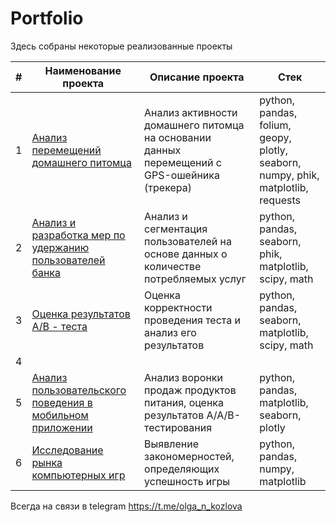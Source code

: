 # Portfolio

Здесь собраны некоторые реализованные проекты

| #    | Наименование проекта                | Описание проекта                                                     | Стек                                                                     |
| ---- | ------------------------------------------------------------ | ------------------------------------------------------------ | ------------------------------------------------------------ |
| 1   |  <a id="myhref" href="https://github.com/olgakozlova92/Portfolio/tree/main/Segmentation_Bank_Users">Анализ перемещений домашнего питомца</a> | Анализ активности домашнего питомца на основании данных перемещений с GPS-ошейника (трекера) | python, pandas, folium, geopy, plotly, seaborn, numpy, phik, matplotlib, requests|
| 2   |  <a id="myhref" href="https://github.com/olgakozlova92/Portfolio/tree/main/Segmentation_Bank_Users">Анализ и разработка мер по удержанию пользователей банка</a> | Анализ и сегментация пользователей на основе данных о количестве потребляемых услуг | python, pandas, seaborn, phik, matplotlib, scipy, math |
| 3   |  <a id="myhref" href="https://github.com/olgakozlova92/Portfolio/tree/main/AB_testing">Оценка результатов А/В - теста</a> | Оценка корректности проведения теста и анализ его результатов | python, pandas, seaborn, matplotlib, scipy, math |
| 4   |
| 5   | <a id="myhref" href="https://github.com/olgakozlova92/Portfolio/tree/main/Mobile%20App">Анализ пользовательского поведения в мобильном приложении</a> | Анализ воронки продаж продуктов питания, оценка результатов A/A/B-тестирования | python, pandas, matplotlib, seaborn, plotly |
| 6   | <a id="myhref" href="https://github.com/olgakozlova92/Portfolio/blob/main/Computer%20Games">Исследование рынка компьютерных игр</a> |Выявление закономерностей, определяющих успешность игры | python, pandas, numpy, matplotlib |

Всегда на связи в telegram https://t.me/olga_n_kozlova 
